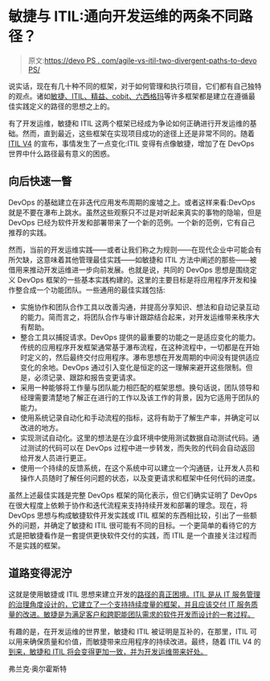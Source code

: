 # 敏捷与 ITIL:通向开发运维的两条不同路径？

> 原文:[https://devo PS . com/agile-vs-itil-two-divergent-paths-to-devo PS/](https://devops.com/agile-vs-itil-two-divergent-paths-to-devops/)

说实话，现在有几十种不同的框架，对于如何管理和执行项目，它们都有自己独特的观点。诸如[敏捷、ITIL、精益、cobit、六西格玛](https://devops.com/devops-best-practice/)等许多框架都是建立在遵循最佳实践定义的路径的思想之上的。

有了开发运维，敏捷和 ITIL 这两个框架已经成为争论如何正确进行开发运维的基础。然而，直到最近，这些框架在实现项目成功的途径上还是非常不同的。随着 [ITIL V4](https://devops.com/itil-v4-foundation-embraces-the-agile-manifesto-with-teamwork-as-a-core-value/) 的宣布，事情发生了一点变化:ITIL 变得有点像敏捷，增加了在 DevOps 世界中什么路径最有意义的困惑。

## **向后快速一瞥**

DevOps 的基础建立在非迭代应用发布周期的废墟之上。或者这样来看:DevOps 就是不要在瀑布上跳水。虽然这些观察只不过是对听起来真实的事物的隐喻，但是 DevOps 已经为软件开发和部署带来了一个新的范例。一个新的范例，它有自己推荐的实践。

然而，当前的开发运维实践——或者让我们称之为规则——在现代企业中可能会有所欠缺，这意味着其他管理最佳实践——如敏捷和 ITIL 方法中阐述的那些——被借用来推动开发运维进一步向前发展。也就是说，共同的 DevOps 思想是围绕定义 DevOps 框架的一些基本实践构建的。这里的主要目标是将应用程序开发和操作整合成一个功能团队。一些通用的最佳实践包括:

*   实施协作和团队合作工具以改善沟通，并提高分享知识、想法和自动记录互动的能力。简而言之，将团队合作与审计跟踪结合起来，对开发运维带来秩序大有帮助。
*   整合工具以捕捉请求。DevOps 提供的最重要的功能之一是适应变化的能力。传统的应用程序开发框架通常基于瀑布流程，在这种流程中，一切都是在开始时定义的，然后最终交付应用程序。瀑布思想在开发周期的中间没有提供适应变化的余地。DevOps 通过引入变化是恒定的这一理解来避开这些限制。但是，必须记录、跟踪和报告变更请求。
*   采用一种能够将工作量与团队能力相匹配的框架思想。换句话说，团队领导和经理需要清楚地了解正在进行的工作以及该工作的背景，因为它适用于团队的能力。
*   使用系统记录自动化和手动流程的指标，这将有助于了解生产率，并确定可以改进的地方。
*   实现测试自动化。这里的想法是在沙盒环境中使用测试数据自动测试代码。通过测试的代码可以在 DevOps 过程中进一步转发，而失败的代码会自动返回给开发人员进行更正。
*   使用一个持续的反馈系统，在这个系统中可以建立一个沟通链，让开发人员和操作人员随时了解任何问题的状态，以及变更请求和框架中任何代码的进度。

虽然上述最佳实践是完整 DevOps 框架的简化表示，但它们确实证明了 DevOps 在很大程度上依赖于协作和迭代流程来支持持续开发和部署的理念。现在，将 DevOps 思想与构成敏捷软件开发实践或 ITIL 框架的东西相比较，引出了一些额外的问题，并确定了敏捷和 ITIL 很可能有不同的目标。一个更简单的看待它的方式是把敏捷看作是一套提供更快软件交付的实践，而 ITIL 是一个直接关注过程而不是实践的框架。

## **道路变得泥泞**

这就是使用敏捷或 ITIL 思想来建立开发的[路径的真正困境。ITIL 是从 IT 服务管理的治理角度设计的，它建立了一个支持持续度量的框架，并且应该交付 IT 服务质量的改进。敏捷是为满足客户和跨职能团队需求的软件开发而设计的一套过程。](https://devops.com/itil-can-co-exist-devops/)

有趣的是，在开发运维的世界里，敏捷和 ITIL 被证明是互补的，在那里，ITIL 可以用来确保质量和价值，而敏捷带来应用程序的持续改进。最终，随着 ITIL V4 的[到来，敏捷和 ITIL 将会变得更加一致，并为开发运维带来好处。](https://devops.com/will-there-be-a-fast-path-to-itil-v4/)

弗兰克·奥尔霍斯特